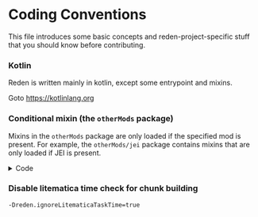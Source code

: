 # Coding Conventions

This file introduces some basic concepts and reden-project-specific stuff that you should know before contributing.

### Kotlin

Reden is written mainly in kotlin, except some entrypoint and mixins.

Goto <https://kotlinlang.org>

### Conditional mixin (the `otherMods` package)

Mixins in the `otherMods` package are only loaded if the specified mod is present.
For example, the `otherMods/jei` package contains mixins that are only loaded if JEI is present.

<details>
<summary> Code </summary>

> [!TIP]
> See: com.github.zly2006.reden.transformers.RedenMixinExtension.shouldApplyMixin

</details>

### Disable litematica time check for chunk building

`-Dreden.ignoreLitematicaTaskTime=true`
